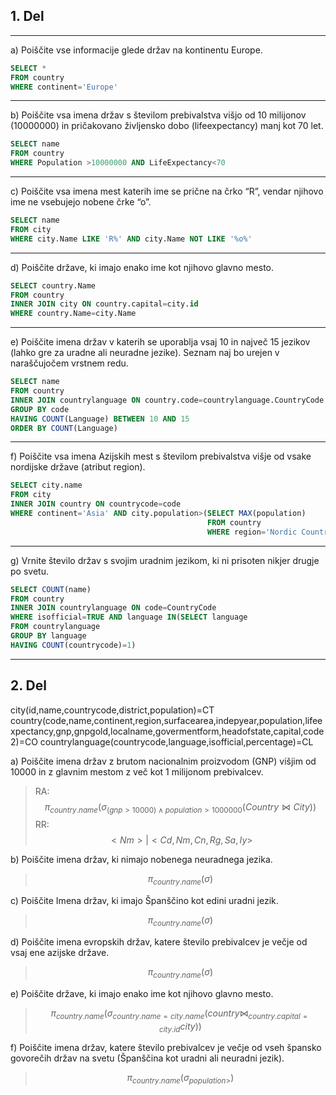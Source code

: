 ## 1. Del

---
a) Poiščite vse informacije glede držav na kontinentu Europe.  
```sql
SELECT *
FROM country
WHERE continent='Europe'
```

---
b) Poiščite vsa imena držav s številom prebivalstva višjo od 10 milijonov (10000000) in pričakovano življensko dobo (lifeexpectancy) manj kot 70 let.  
```sql
SELECT name
FROM country
WHERE Population >10000000 AND LifeExpectancy<70
```

---
c) Poiščite vsa imena mest katerih ime se prične na črko “R”, vendar njihovo ime ne vsebujejo nobene črke “o”.  
```sql
SELECT name
FROM city
WHERE city.Name LIKE 'R%' AND city.Name NOT LIKE '%o%' 
```

---
d) Poiščite države, ki imajo enako ime kot njihovo glavno mesto.  
```sql
SELECT country.Name
FROM country
INNER JOIN city ON country.capital=city.id
WHERE country.Name=city.Name
```

---
e) Poiščite imena držav v katerih se uporablja vsaj 10 in največ 15 jezikov (lahko gre za uradne ali neuradne jezike). Seznam naj bo urejen v naraščujočem vrstnem redu.  
```sql
SELECT name
FROM country
INNER JOIN countrylanguage ON country.code=countrylanguage.CountryCode
GROUP BY code
HAVING COUNT(Language) BETWEEN 10 AND 15
ORDER BY COUNT(Language)
```

---
f) Poiščite vsa imena Azijskih mest s številom prebivalstva višje od vsake nordijske države (atribut region).  
```sql
SELECT city.name
FROM city
INNER JOIN country ON countrycode=code
WHERE continent='Asia' AND city.population>(SELECT MAX(population)
											FROM country
											WHERE region='Nordic Countries')
```

---
g) Vrnite število držav s svojim uradnim jezikom, ki ni prisoten nikjer drugje po svetu.
```sql
SELECT COUNT(name)
FROM country
INNER JOIN countrylanguage ON code=CountryCode
WHERE isofficial=TRUE AND language IN(SELECT language
FROM countrylanguage
GROUP BY language
HAVING COUNT(countrycode)=1)
```

---
## 2. Del
city(id,name,countrycode,district,population)=CT
country(code,name,continent,region,surfacearea,indepyear,population,lifeexpectancy,gnp,gnpgold,localname,govermentform,headofstate,capital,code2)=CO
countrylanguage(countrycode,language,isofficial,percentage)=CL

a) Poiščite imena držav z brutom nacionalnim proizvodom (GNP) višjim od 10000 in z glavnim mestom z več kot 1 milijonom prebivalcev.  
>RA:$$\pi _{country.name}(\sigma _{(gnp>10000)\land population>1000000}(Country\Join City))$$
>RR:$${<Nm>|<Cd,Nm,Cn,Rg,Sa,Iy>}$$

b) Poiščite imena držav, ki nimajo nobenega neuradnega jezika.  
>$$\pi _{country.name}(\sigma _{})$$

c) Poiščite Imena držav, ki imajo Španščino kot edini uradni jezik.  
>$$\pi _{country.name}(\sigma _{})$$

d) Poiščite imena evropskih držav, katere število prebivalcev je večje od vsaj ene azijske države.  
>$$\pi _{country.name}(\sigma _{})$$

e) Poiščite države, ki imajo enako ime kot njihovo glavno mesto.  
>$$\pi _{country.name}(\sigma _{country.name=city.name}(country\Join _{country.capital=city.id} city))$$

f) Poiščite imena držav, katere število prebivalcev je večje od vseh špansko govorečih držav na svetu (Španščina kot uradni ali neuradni jezik).
>$$\pi _{country.name}(\sigma _{population>})$$
